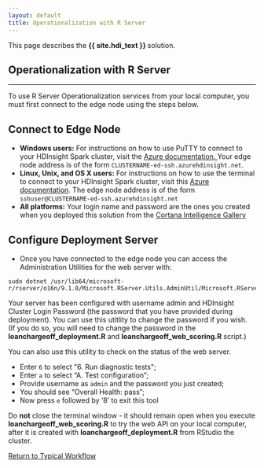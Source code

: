 ```yaml
---
layout: default
title: Operationalization with R Server
---
```

<div class="alert alert-success" role="alert"> This page describes the 
<strong>
{{ site.hdi_text }} 
</strong>
solution.
</div> 

##  Operationalization with R Server
---------------------------------------
To use R Server Operationalization services from your local computer, you must first connect to the edge node using the steps below.   

## Connect to Edge Node
<ul>
<li> <strong>Windows users:</strong>
For instructions on how to use PuTTY to connect to your HDInsight Spark cluster, visit the
<a href="http://go.microsoft.com/fwlink/p/?LinkID=620303#connect-to-a-linux-based-hdinsight-cluster"> Azure documentation. </a> Your edge node address is of the form <code>CLUSTERNAME-ed-ssh.azurehdinsight.net</code>.  
</li>
<li><strong>Linux, Unix, and OS X users:</strong>
For instructions on how to use the terminal to connect to your HDInsight Spark cluster, visit this
<a href="http://go.microsoft.com/fwlink/p/?LinkID=619886">Azure documentation</a>.  The edge node address is of the form <code>sshuser@CLUSTERNAME-ed-ssh.azurehdinsight.net</code>
</li>
<li>
<strong>All platforms:</strong> Your login name and password are the ones you created when you deployed this solution from the <a href="http://aka.ms/loanchargeoffhdi">Cortana Intelligence Gallery</a>  
</li>
</ul>

## Configure Deployment Server

* Once you have connected to the edge node you can access the Administration Utilities for the web server with:

```
sudo dotnet /usr/lib64/microsoft-r/rserver/o16n/9.1.0/Microsoft.RServer.Utils.AdminUtil/Microsoft.RServer.Utils.AdminUtil.dll
```

Your server has been configured with username admin and HDInsight Cluster Login Password (the password that you have provided during deployment). You can use this utitlity to change the password if you wish. (If you do so, you will need to change the password in the  <strong>loanchargeoff_deployment.R</strong> and <strong>loanchargeoff_web_scoring.R</strong> script.)

You can also use this utility to check on the status of the web server. 

* Enter `6` to select "6. Run diagnostic tests";
* Enter `a` to select “A. Test configuration”;
* Provide username as `admin` and the password you just created;
* You should see “Overall Health: pass”;
* Now press `e` followed by ‘8’ to exit this tool

<div class="alert alert-info">
Do <strong>not</strong> close the terminal window - it should remain open when you execute <strong>loanchargeoff_web_scoring.R</strong> to try the web API on your local computer, after it is created with <strong>loanchargeoff_deployment.R</strong> from RStudio the cluster.
</div>


 

<a href="Typical.html#step3">Return to Typical Workflow<a>